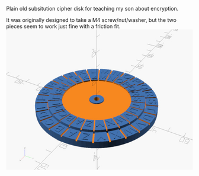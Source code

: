 
Plain old subsitution cipher disk for teaching my son about encryption.  

It was originally designed to take a M4 screw/nut/washer, but the two pieces seem to work just fine with a friction fit.
![decoder](./decoder.jpg)
